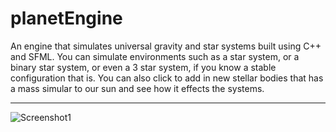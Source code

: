# planetEngine
An engine that simulates universal gravity and star systems built using C++ and SFML. You can simulate environments 
such as a star system, or a binary star system, or even a 3 star system, if you know a stable configuration that is.
You can also click to add in new stellar bodies that has a mass simular to our sun and see how it effects the systems.

---
![Screenshot1]("/media/screenshot1.png" "Demo 1")





